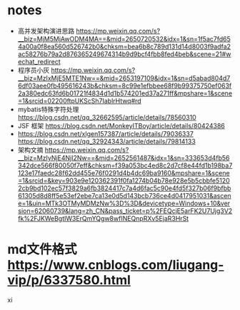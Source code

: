 # notes
* 高并发架构演进思路 https://mp.weixin.qq.com/s?__biz=MjM5MjAwODM4MA==&mid=2650720532&idx=1&sn=1f5ac7fd654a00a0f8ea560d526742b0&chksm=bea6b8c789d131d14d8003f9adfa2ac58276b79a2d876365249674314b9d9bcf4fbb8fed4beb&scene=21#wechat_redirect
* 程序员小灰 https://mp.weixin.qq.com/s?__biz=MzIxMjE5MTE1Nw==&mid=2653197109&idx=1&sn=d5abad804d76df03aee0fb495616243b&chksm=8c99e1efbbee68f9b99375750ef063f2a380edc63fd6b01721f4834d1d1b574201ed37a271ff&mpshare=1&scene=1&srcid=02200ftpUKScSh7IablrHtwq#rd
* mybatis特殊字符处理  https://blog.csdn.net/qq_32662595/article/details/78560310
* JSF 框架 https://blog.csdn.net/MonkeyITBoy/article/details/80424386
* https://blog.csdn.net/xlgen157387/article/details/79036337  
https://blog.csdn.net/qq_32924343/article/details/79814133
* 架构文摘 https://mp.weixin.qq.com/s?__biz=MzIyNjE4NjI2Nw==&mid=2652561487&idx=1&sn=333653d4fb56342dce566f80050f7eff&chksm=f39a053bc4ed8c2d7cf8e44fd1b198ba7123e17faedc28f62dd455e76f0291d4b4dc69ba9160&mpshare=1&scene=1&srcid=&key=903e9e120362391f0fa1274b04b78e928e5b5cbbfe51202cb9bd102ec57f3829a6fb3824417c7a4d6fac5c90e4fd5f327b06f9bfbb61305d8d8ff5e53ef2ebe7ca13e0d5d143bcb736ce4d0417951031&ascene=1&uin=MTk3OTMyMDMzNw%3D%3D&devicetype=Windows+10&version=62060739&lang=zh_CN&pass_ticket=p%2FEQcjE5arFK2U7Ujg3V2fk%2FJKWeBgtIW3ErQmYQgw8wfINEQnpRXv5EjaR3HrSt
# md文件格式 https://www.cnblogs.com/liugang-vip/p/6337580.html
xi

